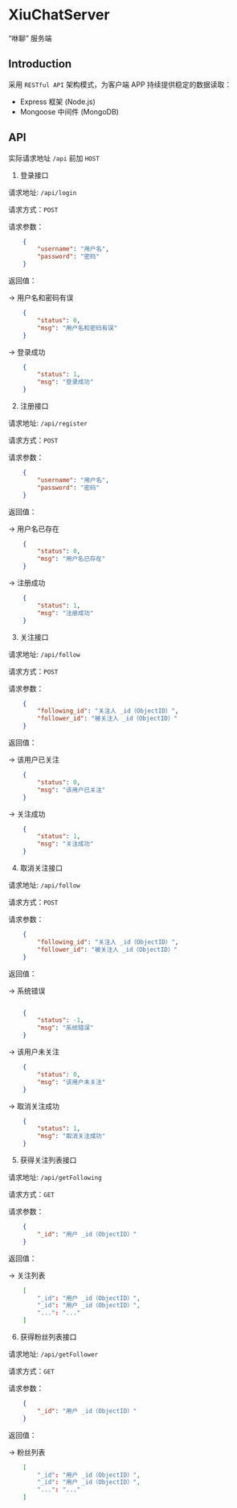 # XiuChatServer

“咻聊” 服务端

## Introduction

采用 `RESTful API` 架构模式，为客户端 APP 持续提供稳定的数据读取：

* Express 框架 (Node.js)
* Mongoose 中间件 (MongoDB)

## API

实际请求地址 `/api` 前加 `HOST`

1. 登录接口

请求地址: `/api/login`

请求方式：`POST`

请求参数：

``` json
    {
        "username": "用户名",
        "password": "密码"
    }
```

返回值：

-> 用户名和密码有误 

``` json
    {
        "status": 0,
        "msg": "用户名和密码有误"
    }
```

-> 登录成功 

``` json
    {
        "status": 1,
        "msg": "登录成功"
    }
```

2. 注册接口

请求地址: `/api/register`

请求方式：`POST`

请求参数：

``` json
    {
        "username": "用户名",
        "password": "密码"
    }
```

返回值：

-> 用户名已存在

``` json
    {
        "status": 0,
        "msg": "用户名已存在"
    }
```

-> 注册成功 

``` json
    {
        "status": 1,
        "msg": "注册成功"
    }
```

3. 关注接口

请求地址: `/api/follow`

请求方式：`POST`

请求参数：

``` json
    {
        "following_id": "关注人 _id（ObjectID）",
        "follower_id": "被关注人 _id（ObjectID）"
    }
```

返回值：

-> 该用户已关注

``` json
    {
        "status": 0,
        "msg": "该用户已关注"
    }
```

-> 关注成功

``` json
    {
        "status": 1,
        "msg": "关注成功"
    }
```

4. 取消关注接口

请求地址: `/api/follow`

请求方式：`POST`

请求参数：

``` json
    {
        "following_id": "关注人 _id（ObjectID）",
        "follower_id": "被关注人 _id（ObjectID）"
    }
```

返回值：

-> 系统错误

``` json 

    {
        "status": -1,
        "msg": "系统错误"
    }
```

-> 该用户未关注

``` json
    {
        "status": 0,
        "msg": "该用户未关注"
    }
```

-> 取消关注成功

``` json
    {
        "status": 1,
        "msg": "取消关注成功"
    }
```

5. 获得关注列表接口

请求地址: `/api/getFollowing`

请求方式：`GET`

请求参数：

``` json
    {
        "_id": "用户 _id（ObjectID）"
    }
```

返回值：

-> 关注列表

``` json
    [
        "_id": "用户 _id（ObjectID）",
        "_id": "用户 _id（ObjectID）",
        "...": "..."
    ]
```

6. 获得粉丝列表接口

请求地址: `/api/getFollower`

请求方式：`GET`

请求参数：

``` json
    {
        "_id": "用户 _id（ObjectID）"
    }
```

返回值：

-> 粉丝列表

``` json
    [
        "_id": "用户 _id（ObjectID）",
        "_id": "用户 _id（ObjectID）",
        "...": "..."
    ]
```
